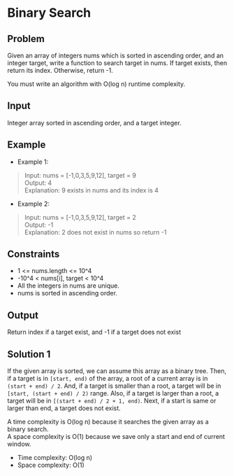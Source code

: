 # Binary Search

## Problem

Given an array of integers nums which is sorted in ascending order, and an integer target, write a function to search target in nums. If target exists, then return its index. Otherwise, return -1.

You must write an algorithm with O(log n) runtime complexity.

## Input

Integer array sorted in ascending order, and a target integer.

## Example

- Example 1:

>Input: nums = [-1,0,3,5,9,12], target = 9  
Output: 4  
Explanation: 9 exists in nums and its index is 4

- Example 2:

>Input: nums = [-1,0,3,5,9,12], target = 2  
Output: -1  
Explanation: 2 does not exist in nums so return -1

## Constraints

- 1 <= nums.length <= 10^4
- -10^4 < nums[i], target < 10^4
- All the integers in nums are unique.
- nums is sorted in ascending order.

## Output

Return index if a target exist, and -1 if a target does not exist

## Solution 1

If the given array is sorted, we can assume this array as a binary tree.
Then, if a target is in `[start, end)` of the array, a root of a current array is in `(start + end) / 2`.
And, if a target is smaller than a root, a target will be in `[start, (start + end) / 2)` range.
Also, if a target is larger than a root, a target will be in `[(start + end) / 2 + 1, end)`.
Next, if a start is same or larger than end, a target does not exist.

A time complexity is O(log n) because it searches the given array as a binary search.  
A space complexity is O(1) because we save only a start and end of current window.

- Time complexity: O(log n)
- Space complexity: O(1)
